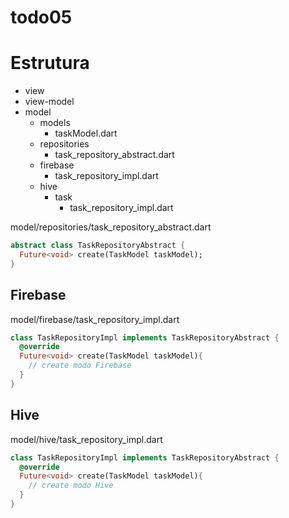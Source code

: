 # todo05

# Estrutura

* view
* view-model
* model
  * models
    * taskModel.dart
  * repositories
    * task_repository_abstract.dart
  * firebase
    * task_repository_impl.dart
  * hive
    * task
      * task_repository_impl.dart

model/repositories/task_repository_abstract.dart
```Dart
abstract class TaskRepositoryAbstract {
  Future<void> create(TaskModel taskModel);
}
```
## Firebase
model/firebase/task_repository_impl.dart
```Dart
class TaskRepositoryImpl implements TaskRepositoryAbstract {
  @override
  Future<void> create(TaskModel taskModel){
    // create modo Firebase
  }
}
```
## Hive
model/hive/task_repository_impl.dart
```Dart
class TaskRepositoryImpl implements TaskRepositoryAbstract {
  @override
  Future<void> create(TaskModel taskModel){
    // create modo Hive
  }
}
```